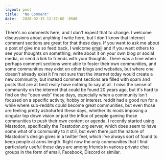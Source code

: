 ```yaml
---
layout: post
title:  "No Comment"
date:   2020-02-15 12:37:00 -0500
---
```


There's no comments here, and I don't expect that to change. I welcome discussions about anything I write here, but I don't know that internet comment sections are great for that these days. If you want to ask me about a post of give me so feed back, I welcome [email](mailto:brandon@sharitt.com) and if you want others to see your thoughts on something, write about it on your own blog or social media, or send a link to friends with your thoughts. There was a time when perhaps comment sections were able to foster their own communities, and some communities may exist on other blogs and websites, but where one doesn't already exist it I'm not sure that the internet today would create a new community, but instead comment sections are filled with spam and posts that are at best really have nothing to say at all. I miss the sense of community on the internet that could be found 20 years ago, but it's hard to find on the "open web" these days, especially when a community isn't focused on a specific activity, hobby or interest. reddit had a good run for a while where sub-reddits could become great communities, but even those are feeling pretty astroturfed these days, whether its mods imposing a singular top down vision or just the influx of people gaming those communities to push their own content or agenda. I recently started using Mastodon, specifically the Fosstodon.org server, which does seem to have some what of a community to it still, but even there just the nature of Mastodon's design gives in a twitter feel, which I've always sort of found to keep people at arms length. Right now the only communities that I find particularly useful these days are among friends in various private chat groups in the form of email, Facebook, Discord or similar.